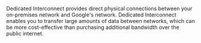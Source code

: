 

Dedicated Interconnect provides direct physical connections between your on-premises network and Google's network. Dedicated Interconnect enables you to transfer large amounts of data between networks, which can be more cost-effective than purchasing additional bandwidth over the public internet.